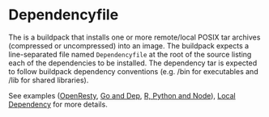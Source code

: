 # Dependencyfile

The is a buildpack that installs one or more remote/local POSIX tar archives
(compressed or uncompressed) into an image. The buildpack expects a
line-separated file named `Dependencyfile` at the root of the source listing
each of the dependencies to be installed. The dependency tar is expected to
follow buildpack dependency conventions (e.g. /bin for executables and /lib for
shared libraries).

See examples ([OpenResty](./examples/openresty), [Go and Dep](./examples/go_and_dep),
[R, Python and Node](./examples/r_python_and_node)), [Local
Dependency](./examples/local) for more details.
